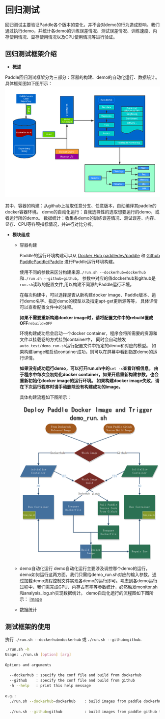 # 回归测试


回归测试主要验证Paddle各个版本的变化，并不会对demo的行为造成影响。我们通过执行demo，并统计各demo的训练误差情况、测试误差情况、训练速度、内存使用情况、显存使用情况以及CPU使用情况等进行验证。


## 回归测试框架介绍

- **概述**

Paddle回归测试框架分为三部分：容器的构建、demo的自动化运行、数据统计。具体框架图如下图所示：
![image](https://github.com/beckett1124/regtest/blob/develop/img/regression.png)
    
其中，容器的构建：从github上拉取任意分支、任意版本，自动编译其paddle的docker容器环境。
demo的自动化运行：自我选择性的选取想要运行的demo，或者运行所的demo。
数据统计：收集各demo的训练误差情况、测试误差、内存、显存、CPU等各项指标情况，并进行对比分析。

- **模块组成** 

  - 容器构建

    Paddle的运行环境构建可以从 [Docker Hub paddledev/paddle](https://hub.docker.com/r/paddledev/paddle/builds/) 
    和 [Github PaddlePaddle/Paddle](https://github.com/PaddlePaddle/Paddle) 进行Paddle运行环境构建。
    
    使用不同的参数来区分构建来源`./run.sh --dockerhub=dockerhub`和`./run.sh --github=github`。
    参数中对应的值dockerhub和github是`run.sh`读取的配置文件,用以构建不同源的Paddle运行环境。

    在每次构建中，可以选择是否从新构建docker image、Paddle版本、运行demo名字、指定demo的模型以及指定apt-get更新源等等，
    具体详情可以查看配置文件中的注释。

    **如果不需要重新构建docker image时，请将配置文件中的rebuild置成OFF**`rebuild=OFF`

    环境构建成功后会启动一个docker container，程序会将所需要的资源和文件以挂载卷的方式挂到container中，
    同时会自动触发`auto_test/demo_run.sh`运行配置文件中指定的demo和对应的模型。
    如果构建iamge和启动container成功，则可以在屏幕中看到指定demo的运行详情。

    **如果没有成功运行demo，可以打开run.sh中的**`set -x`**查看详细信息。
    由于程序中每次会初始化docker container，如果开启重新构建参数，也会重新初始化docker image的运行环境。
    如果构建docker image失败，请在下次运行程序时请手动删除没有构建成功的image。**

    具体构建流程如下图所示：

    ![image](https://github.com/beckett1124/regtest/blob/develop/img/build_paddle_docker_image.png)
  
  - demo自动化运行
    demo自动化运行主要涉及调控哪个demo的运行，demo如何运行这两方面。我们只需给demo_run.sh对应的输入参数，通过加载demo流程控制文件实现各demo的运行即可。考虑到各demo运行过程中，我们需完成GPU、内存占有率等参数统计，必然触发monitor.sh和analysis_log.sh实现数据统计。
	demo自动化运行的流程图如下图所示：
	[image](https://github.com/beckett1124/regtest/blob/develop/img/demo_run.sh.png)
  
  - 数据统计

## 测试框架的使用

执行 `./run.sh --dockerhub=dockerhub` 或 `./run.sh --github=github`.
  
  ```bash
  ./run.sh -h
  Usage: ./run.sh [option] [arg]

  Options and arguments

    --dockerhub : specify the conf file and build from dockerhub
    --github    : specify the conf file and build from github
    -h --help   : print this help message

  e.g.:
    ./run.sh --dockerhub=dockerhub    : build images from paddle dockerhub

    ./run.sh --github=github          : build images from paddle github that branch is develop

  ```
